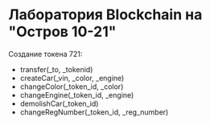 # Лаборатория Blockchain на "Остров 10-21"

Создание токена 721:
- transfer(_to, _tokenid)
- createCar(_vin, _color, _engine)
- changeColor(_token_id, _color)
- changeEngine(_token_id, _engine)
- demolishCar(_token_id)
- changeRegNumber(_token_id, _reg_number)
